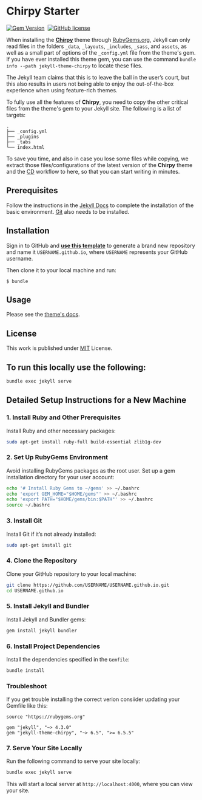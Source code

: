 # Chirpy Starter

[![Gem Version](https://img.shields.io/gem/v/jekyll-theme-chirpy)][gem]&nbsp;
[![GitHub license](https://img.shields.io/github/license/cotes2020/chirpy-starter.svg?color=blue)][mit]

When installing the [**Chirpy**][chirpy] theme through [RubyGems.org][gem], Jekyll can only read files in the folders `_data`, `_layouts`, `_includes`, `_sass`, and `assets`, as well as a small part of options of the `_config.yml` file from the theme's gem. If you have ever installed this theme gem, you can use the command `bundle info --path jekyll-theme-chirpy` to locate these files.

The Jekyll team claims that this is to leave the ball in the user’s court, but this also results in users not being able to enjoy the out-of-the-box experience when using feature-rich themes.

To fully use all the features of **Chirpy**, you need to copy the other critical files from the theme's gem to your Jekyll site. The following is a list of targets:

```shell
.
├── _config.yml
├── _plugins
├── _tabs
└── index.html
```

To save you time, and also in case you lose some files while copying, we extract those files/configurations of the latest version of the **Chirpy** theme and the [CD][CD] workflow to here, so that you can start writing in minutes.

## Prerequisites

Follow the instructions in the [Jekyll Docs](https://jekyllrb.com/docs/installation/) to complete the installation of the basic environment. [Git](https://git-scm.com/) also needs to be installed.

## Installation

Sign in to GitHub and [**use this template**][use-template] to generate a brand new repository and name it `USERNAME.github.io`, where `USERNAME` represents your GitHub username.

Then clone it to your local machine and run:

```console
$ bundle
```

## Usage

Please see the [theme's docs](https://github.com/cotes2020/jekyll-theme-chirpy#documentation).

## License

This work is published under [MIT][mit] License.

[gem]: https://rubygems.org/gems/jekyll-theme-chirpy
[chirpy]: https://github.com/cotes2020/jekyll-theme-chirpy/
[use-template]: https://github.com/cotes2020/chirpy-starter/generate
[CD]: https://en.wikipedia.org/wiki/Continuous_deployment
[mit]: https://github.com/cotes2020/chirpy-starter/blob/master/LICENSE

## To run this locally use the following:

```bash
bundle exec jekyll serve
```

## Detailed Setup Instructions for a New Machine

### 1. Install Ruby and Other Prerequisites
Install Ruby and other necessary packages:
```bash
sudo apt-get install ruby-full build-essential zlib1g-dev
```

### 2. Set Up RubyGems Environment
Avoid installing RubyGems packages as the root user. Set up a gem installation directory for your user account:
```bash
echo '# Install Ruby Gems to ~/gems' >> ~/.bashrc
echo 'export GEM_HOME="$HOME/gems"' >> ~/.bashrc
echo 'export PATH="$HOME/gems/bin:$PATH"' >> ~/.bashrc
source ~/.bashrc
```

### 3. Install Git
Install Git if it’s not already installed:
```bash
sudo apt-get install git
```

### 4. Clone the Repository
Clone your GitHub repository to your local machine:
```bash
git clone https://github.com/USERNAME/USERNAME.github.io.git
cd USERNAME.github.io
```

### 5. Install Jekyll and Bundler
Install Jekyll and Bundler gems:
```bash
gem install jekyll bundler
```

### 6. Install Project Dependencies
Install the dependencies specified in the `Gemfile`:
```bash
bundle install
```

### Troubleshoot
If you get trouble installing the correct verion consiider updating your Gemfile like this:

```
source "https://rubygems.org"

gem "jekyll", "~> 4.3.0"
gem "jekyll-theme-chirpy", "~> 6.5", ">= 6.5.5"
```

### 7. Serve Your Site Locally
Run the following command to serve your site locally:
```bash
bundle exec jekyll serve
```

This will start a local server at `http://localhost:4000`, where you can view your site.
